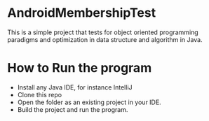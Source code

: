 # AndroidMembershipTest
This is a simple project that tests for object oriented programming paradigms and optimization in data structure and algorithm in Java.
# How to Run the program
- Install any Java IDE, for instance IntelliJ
- Clone this repo
- Open the folder as an existing project in your IDE.
- Build the project and run the program.
